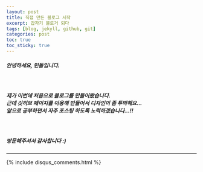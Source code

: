 ```yaml
---
layout: post
title: 직접 만든 블로그 시작
excerpt: 갑자기 블로거 되다
tags: [blog, jekyll, github, git]
categories: post
toc: true
toc_sticky: true
---
```


##### 안녕하세요, 민돌입니다.
<br>

##### 제가 이번에 처음으로 블로그를 만들어봤습니다.<br>근데 깃허브 페이지를 이용해 만들어서 디자인이 좀 투박해요...<br> 앞으로 공부하면서 자주 포스팅 하도록 노력하겠습니다...!!
<br>

##### 방문해주셔서 감사합니다 :)

---

<div>
    {% include disqus_comments.html %}
</div>